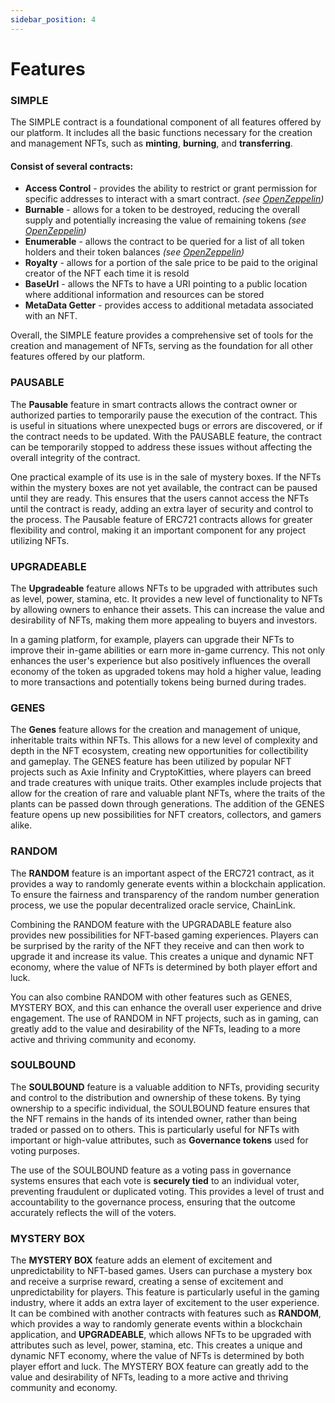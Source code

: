 ```yaml
---
sidebar_position: 4
---
```



# Features

### SIMPLE

The SIMPLE contract is a foundational component of all features offered by our platform. It includes all the basic functions necessary for the creation and management NFTs, such as **minting**, **burning**, and **transferring**.

#### Consist of several contracts:
- **Access Control** - provides the ability to restrict or grant permission for specific addresses to interact with a smart contract. _(see [OpenZeppelin](https://docs.openzeppelin.com/contracts/4.x/access-control))_
- **Burnable** -  allows for a token to be destroyed, reducing the overall supply and potentially increasing the value of remaining tokens _(see [OpenZeppelin](https://docs.openzeppelin.com/contracts/4.x/api/token/erc721#ERC721Burnable))_
- **Enumerable** - allows the contract to be queried for a list of all token holders and their token balances _(see [OpenZeppelin](https://docs.openzeppelin.com/contracts/4.x/api/token/erc721#ERC721Enumerable))_
- **Royalty** - allows for a portion of the sale price to be paid to the original creator of the NFT each time it is resold
- **BaseUrl** - allows the NFTs to have a URI pointing to a public location where additional information and resources can be stored
- **MetaData Getter** - provides access to additional metadata associated with an NFT.

<!-- The SIMPLE feature consists of several contracts, including **Access Control** (see [OpenZeppelin](https://docs.openzeppelin.com/contracts/4.x/access-control)), **Burnable** (see [OpenZeppelin](https://docs.openzeppelin.com/contracts/4.x/api/token/erc721#ERC721Burnable)), **Enumerable** (see [OpenZeppelin](https://docs.openzeppelin.com/contracts/4.x/api/token/erc721#ERC721Enumerable)), **Royalty**, **BaseUrl**, and **MetaData Getter**. The **Access Control** contract provides the ability to restrict or grant permission for specific addresses to interact with a smart contract, while the **Burnable** contract allows for NFTs to be destroyed, reducing the overall supply and potentially increasing the value of remaining tokens. The **Enumerable** contract enables the contract to be queried for a list of all token holders and their token balances, and the **Royalty** contract allows for a portion of the sale price to be paid to the original creator of the NFT each time it is resold. The **BaseUrl** contract enables NFTs to have a URI pointing to a public location where additional information and resources can be stored, and the **MetaData** Getter contract provides access to additional metadata associated with an NFT. -->

Overall, the SIMPLE feature provides a comprehensive set of tools for the creation and management of NFTs, serving as the foundation for all other features offered by our platform.


### PAUSABLE
The **Pausable** feature in smart contracts allows the contract owner or authorized parties to temporarily pause the execution of the contract. This is useful in situations where unexpected bugs or errors are discovered, or if the contract needs to be updated. With the PAUSABLE feature, the contract can be temporarily stopped to address these issues without affecting the overall integrity of the contract.

One practical example of its use is in the sale of mystery boxes. If the NFTs within the mystery boxes are not yet available, the contract can be paused until they are ready. This ensures that the users cannot access the NFTs until the contract is ready, adding an extra layer of security and control to the process. The Pausable feature of ERC721 contracts allows for greater flexibility and control, making it an important component for any project utilizing NFTs.

### UPGRADEABLE
The **Upgradeable** feature allows NFTs to be upgraded with attributes such as level, power, stamina, etc. It provides a new level of functionality to NFTs by allowing owners to enhance their assets. This can increase the value and desirability of NFTs, making them more appealing to buyers and investors.

In a gaming platform, for example, players can upgrade their NFTs to improve their in-game abilities or earn more in-game currency. This not only enhances the user's experience but also positively influences the overall economy of the token as upgraded tokens may hold a higher value, leading to more transactions and potentially tokens being burned during trades.

### GENES
The **Genes** feature allows for the creation and management of unique, inheritable traits within NFTs. This allows for a new level of complexity and depth in the NFT ecosystem, creating new opportunities for collectibility and gameplay. The GENES feature has been utilized by popular NFT projects such as Axie Infinity and CryptoKitties, where players can breed and trade creatures with unique traits. Other examples include projects that allow for the creation of rare and valuable plant NFTs, where the traits of the plants can be passed down through generations. The addition of the GENES feature opens up new possibilities for NFT creators, collectors, and gamers alike.

### RANDOM
The **RANDOM** feature is an important aspect of the ERC721 contract, as it provides a way to randomly generate events within a blockchain application. To ensure the fairness and transparency of the random number generation process, we use the popular decentralized oracle service, ChainLink.

Combining the RANDOM feature with the UPGRADABLE feature also provides new possibilities for NFT-based gaming experiences. Players can be surprised by the rarity of the NFT they receive and can then work to upgrade it and increase its value. This creates a unique and dynamic NFT economy, where the value of NFTs is determined by both player effort and luck.

You can also combine RANDOM with other features such as GENES, MYSTERY BOX, and this can enhance the overall user experience and drive engagement. The use of RANDOM in NFT projects, such as in gaming, can greatly add to the value and desirability of the NFTs, leading to a more active and thriving community and economy.


### SOULBOUND

The **SOULBOUND** feature is a valuable addition to NFTs, providing security and control to the distribution and ownership of these tokens. By tying ownership to a specific individual, the SOULBOUND feature ensures that the NFT remains in the hands of its intended owner, rather than being traded or passed on to others. This is particularly useful for NFTs with important or high-value attributes, such as **Governance tokens** used for voting purposes.

The use of the SOULBOUND feature as a voting pass in governance systems ensures that each vote is **securely tied** to an individual voter, preventing fraudulent or duplicated voting. This provides a level of trust and accountability to the governance process, ensuring that the outcome accurately reflects the will of the voters.


### MYSTERY BOX

The **MYSTERY BOX** feature adds an element of excitement and unpredictability to NFT-based games. Users can purchase a mystery box and receive a surprise reward, creating a sense of excitement and unpredictability for players. This feature is particularly useful in the gaming industry, where it adds an extra layer of excitement to the user experience. It can be combined with another contracts with features such as **RANDOM**, which provides a way to randomly generate events within a blockchain application, and **UPGRADEABLE**, which allows NFTs to be upgraded with attributes such as level, power, stamina, etc. This creates a unique and dynamic NFT economy, where the value of NFTs is determined by both player effort and luck. The MYSTERY BOX feature can greatly add to the value and desirability of NFTs, leading to a more active and thriving community and economy.